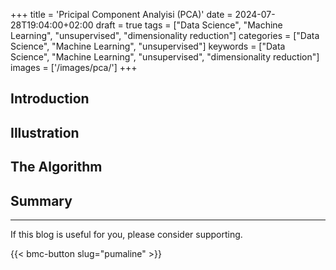 +++
title = 'Pricipal Component Analyisi (PCA)'
date = 2024-07-28T19:04:00+02:00
draft = true
tags = ["Data Science", "Machine Learning", "unsupervised", "dimensionality reduction"]
categories = ["Data Science", "Machine Learning", "unsupervised"]
keywords = ["Data Science", "Machine Learning", "unsupervised", "dimensionality reduction"]
images = ['/images/pca/']
+++

## Introduction

## Illustration

## The Algorithm

## Summary

---
If this blog is useful for you, please consider supporting.

{{< bmc-button slug="pumaline" >}}

